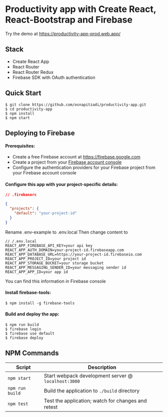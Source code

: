 # Productivity app with Create React, React-Bootstrap and Firebase

Try the demo at https://productivity-app-prod.web.app/ 


## Stack

- Create React App
- React Router
- React Router Redux
- Firebase SDK with OAuth authentication


Quick Start
-----------

```shell
$ git clone https://github.com/osnapitzadi/productivity-app.git
$ cd productivity-app
$ npm install
$ npm start
```

## Deploying to Firebase
#### Prerequisites:
- Create a free Firebase account at https://firebase.google.com
- Create a project from your [Firebase account console](https://console.firebase.google.com)
- Configure the authentication providers for your Firebase project from your Firebase account console

#### Configure this app with your project-specific details:
```json
// .firebaserc

{
  "projects": {
    "default": "your-project-id"
  }
}
```

Rename .env-example to .env.local 
Then change content to 
```env
// /.env.local
REACT_APP_FIREBASE_API_KEY=your api key
REACT_APP_AUTH_DOMAIN=your-project-id.firebaseapp.com
REACT_APP_DATABASE_URL=https://your-project-id.firebaseio.com
REACT_APP_PROJECT_ID=your project id
REACT_APP_STORAGE_BUCKET=your storage bucket
REACT_APP_MESSAGING_SENDER_ID=your messaging sender id
REACT_APP_APP_ID=your app id
```
You can find this information in Firebase console

#### Install firebase-tools:
```shell
$ npm install -g firebase-tools
```

#### Build and deploy the app:
```shell
$ npm run build
$ firebase login
$ firebase use default
$ firebase deploy
```


## NPM Commands

|Script|Description|
|---|---|
|`npm start`|Start webpack development server @ `localhost:3000`|
|`npm run build`|Build the application to `./build` directory|
|`npm test`|Test the application; watch for changes and retest|
